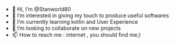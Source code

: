 - 👋 Hi, I’m @Stanworld80
- 👀 I’m interested in giving my touch to produce useful softwares
- 🌱 I’m currently learning kotlin and User Experience
- 💞️ I’m looking to collaborate on new projects
- 📫 How to reach me : internet , you should find me;)

<!---
Stanworld80/Stanworld80 is a ✨ special ✨ repository because its `README.md` (this file) appears on your GitHub profile.
You can click the Preview link to take a look at your changes.
--->
